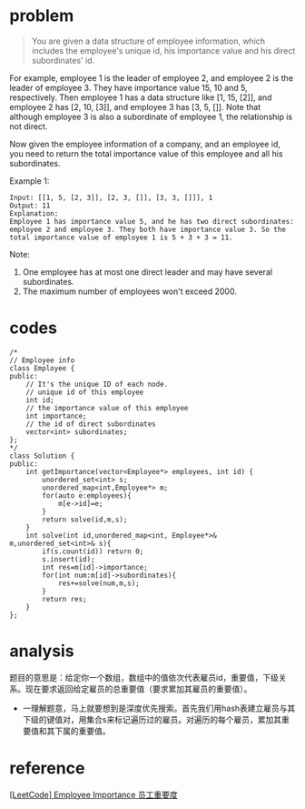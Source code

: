 # problem
>You are given a data structure of employee information, which includes the employee's unique id, his importance value and his direct subordinates' id.

For example, employee 1 is the leader of employee 2, and employee 2 is the leader of employee 3. They have importance value 15, 10 and 5, respectively. Then employee 1 has a data structure like [1, 15, [2]], and employee 2 has [2, 10, [3]], and employee 3 has [3, 5, []]. Note that although employee 3 is also a subordinate of employee 1, the relationship is not direct.

Now given the employee information of a company, and an employee id, you need to return the total importance value of this employee and all his subordinates.

Example 1:
```
Input: [[1, 5, [2, 3]], [2, 3, []], [3, 3, []]], 1
Output: 11
Explanation:
Employee 1 has importance value 5, and he has two direct subordinates: employee 2 and employee 3. They both have importance value 3. So the total importance value of employee 1 is 5 + 3 + 3 = 11.
```
Note:
1. One employee has at most one direct leader and may have several subordinates.
2. The maximum number of employees won't exceed 2000.

# codes

```
/*
// Employee info
class Employee {
public:
    // It's the unique ID of each node.
    // unique id of this employee
    int id;
    // the importance value of this employee
    int importance;
    // the id of direct subordinates
    vector<int> subordinates;
};
*/
class Solution {
public:
    int getImportance(vector<Employee*> employees, int id) {
        unordered_set<int> s;
        unordered_map<int,Employee*> m;
        for(auto e:employees){
            m[e->id]=e;
        }
        return solve(id,m,s);
    }
    int solve(int id,unordered_map<int, Employee*>& m,unordered_set<int>& s){
        if(s.count(id)) return 0;
        s.insert(id);
        int res=m[id]->importance;
        for(int num:m[id]->subordinates){
            res+=solve(num,m,s);
        }
        return res;
    }
};
```

# analysis

题目的意思是：给定你一个数组，数组中的值依次代表雇员id，重要值，下级关系。现在要求返回给定雇员的总重要值（要求累加其雇员的重要值）。
- 一理解题意，马上就要想到是深度优先搜索。首先我们用hash表建立雇员与其下级的键值对，用集合s来标记遍历过的雇员。对遍历的每个雇员，累加其重要值和其下属的重要值。

# reference

[[LeetCode] Employee Importance 员工重要度][1]

[1]: http://www.cnblogs.com/grandyang/p/7639798.html